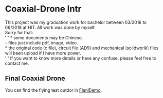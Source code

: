 # Coaxial-Drone Intr
This project was my graduation work for bachelor between 03/2018 to 06/2018 at HIT. All work was done by myself.  
Sorry for that:  
'''
    * some documents may be Chinese.  
    - files just include pdf, image, video.  
    * the original code (c file), circuit file (AD9) and mechanical (solidworlk) files will been upload if I have more power.  
'''
If you want to know more details or have any confuse, please feel free to contact me.

## Final Coaxial Drone
You can find the flying test outdor in [FianlDemo](/FianalDemo).


